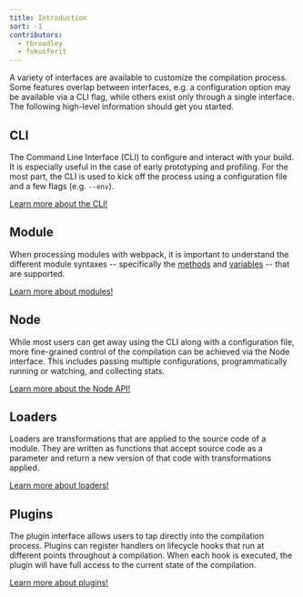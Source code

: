 ```yaml
---
title: Introduction
sort: -1
contributors:
  - tbroadley
  - fokusferit
---
```


A variety of interfaces are available to customize the compilation process.
Some features overlap between interfaces, e.g. a configuration option may be
available via a CLI flag, while others exist only through a single interface.
The following high-level information should get you started.


## CLI

The Command Line Interface (CLI) to configure and interact with your build. It
is especially useful in the case of early prototyping and profiling. For the
most part, the CLI is used to kick off the process using a configuration
file and a few flags (e.g. `--env`).

[Learn more about the CLI!](/api/cli)


## Module

When processing modules with webpack, it is important to understand the
different module syntaxes -- specifically the [methods](/api/module-methods)
and [variables](/api/module-variables) -- that are supported.

[Learn more about modules!](/api/module-methods)


## Node

While most users can get away using the CLI along with a
configuration file, more fine-grained control of the compilation can be
achieved via the Node interface. This includes passing multiple configurations,
programmatically running or watching, and collecting stats.

[Learn more about the Node API!](/api/node)


## Loaders

Loaders are transformations that are applied to the source code of a module.
They are written as functions that accept source code as a parameter and return
a new version of that code with transformations applied.

[Learn more about loaders!](/api/loaders)


## Plugins

The plugin interface allows users to tap directly into the compilation process.
Plugins can register handlers on lifecycle hooks that run at different points
throughout a compilation. When each hook is executed, the plugin will have full
access to the current state of the compilation.

[Learn more about plugins!](/api/plugins)
